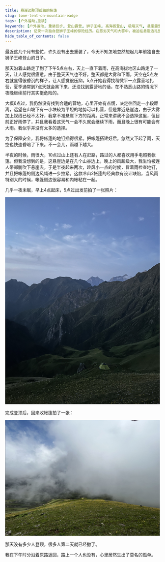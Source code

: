 ```yaml
---
title: 悬崖边那顶孤独的帐篷
slug: lone-tent-on-mountain-eadge
tags: [户外运动,重装]
keywords: [户外运动, 重装徒步, 登山露营, 狮子王峰, 高海拔登山, 极端天气, 悬崖露营, 帐篷扎营, 冷山2帐篷, 独自登山, 户外安全, 山地露营, 户外装备, 登山经历, 户外探险]
description: 记录一次独自登狮子王峰的惊险经历。在恶劣天气和大雾中，被迫在悬崖边扎营过夜，经历了一整夜的风雨考验。分享高海拔登山露营的真实体验，以及在极端环境下的安全应对措施。
hide_table_of_contents: false
---
```


最近这几个月有些忙，许久没有出去重装了，今天不知怎地忽然想起几年前独自去狮子王峰登山的日子。

那天沿着山路走了到了下午5点左右，天上一直下着雨，在高海拔地区山路走了一天，让人感觉很疲惫。由于整天天气也不好，整天都是大雾和下雨，天空在5点左右就显得很昏沉的样子，让人感觉很压抑。5点开始我得找稍微平一点露营地扎营，夏季通常到7点天就会黑下来，还没找到露营地的话，在不熟悉山路的情况下夜晚继续前行其实挺危险的。

大概6点过，我仍然没有找到合适的营地，心里开始有点慌，决定往回走一小段距离，远望在山坡下有一小块较为平坦的地势可以扎营，但是靠近悬崖边，由于大雾加上视线已经不太好，我拿不准悬崖下方的距离。正常来讲我不会选择这里，但目前正好雨停了，并且我看着这天气一会不久就会继续下雨，而且晚上很有可能会有大雨。我似乎并没有太多的选择。

为了保障安全，我将帐篷的地钉插得很紧。把帐篷搭建好后，忽然又下起了雨，天空也快速昏暗了下来。不一会儿，雨越下越大。

半夜的时候，雨很大，10点过山上还有人在赶路，路过的人都喜欢用手电照我帐篷。但我没想到的是，这悬崖边是在几个山谷边上，晚上的风超级大，我生怕被连人带郑鹏吹下悬崖去，于是半夜起来两次，趁风小一点的时候，冒着雨检查地钉，并且把帐篷的侧边风绳进一步拉紧。这款冷山2帐篷的经典款有设计缺陷，当风雨特别大的时候，帐篷侧边很容易和内帐粘在一起。

几乎一夜未眠，早上4点起床，5点过出发前拍了一张照片：

![alt text](<assets/2025-10-27 悬崖边那顶孤独的帐篷/image.png>)

完成登顶后，回来收帐篷拍了一张：

![alt text](<assets/2025-10-27 悬崖边那顶孤独的帐篷/image2.png>)

那天没有多少人登顶，很多人第二天就已经撤了。

我在下午时分沿着原路返回，路上一个人也没有，心里居然生出了莫名的孤单。

<!-- truncate -->

